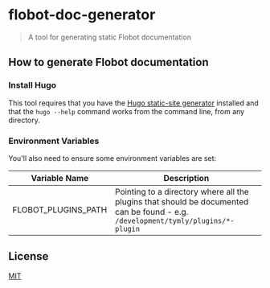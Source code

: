 # flobot-doc-generator
> A tool for generating static Flobot documentation

## How to generate Flobot documentation

### Install Hugo

This tool requires that you have the [Hugo static-site generator]() installed and that the `hugo --help` command works from the command line, from any directory.

### Environment Variables

You'll also need to ensure some environment variables are set:

| Variable Name          | Description |
| ---------------------- | ----------- |
| FLOBOT_PLUGINS_PATH    | Pointing to a directory where all the plugins that should be documented can be found - e.g. `/development/tymly/plugins/*-plugin`|

## <a name="license"></a>License
[MIT](https://github.com/wmfs/tymly/blob/master/LICENSE)
